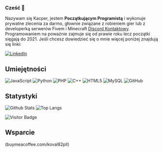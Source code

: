 ### Cześć 👋

Nazywam się Kacper, jestem **Początkującym Programistą** i wykonuje prywatne zlecenia za darmo, głownie związane z robieniem gier lub z developerką serwerów Fivem i Minecraft [Discord Kontaktowy](https://discord.com/users/819502015662653461). Programowaniem na poważnie zajmuje się od prawie roku lecz początki sięgają do 2021. Jeśli chcesz dowiedzieć się o mnie więcej poniżej znajdują się linki:

[![LinkedIn](https://img.shields.io/badge/linkedin-%230077B5.svg?style=for-the-badge&logo=linkedin&logoColor=white)](https://www.linkedin.com/in/koval-2-733096346/)

## Umiejętności

![JavaScript](https://img.shields.io/badge/-JavaScript-black?style=flat-square&logo=javascript)
![Python](https://img.shields.io/badge/-Python-black?style=flat-square&logo=Python)
![PHP](https://img.shields.io/badge/-Php-black?style=flat-square&logo=Php)
![C++](https://img.shields.io/badge/-C++-00599C?style=flat-square&logo=c)
![HTML5](https://img.shields.io/badge/-HTML5-E34F26?style=flat-square&logo=html5&logoColor=white)
![MySQL](https://img.shields.io/badge/-MySQL-black?style=flat-square&logo=mysql)
![GitHub](https://img.shields.io/badge/-GitHub-181717?style=flat-square&logo=github)

## Statystyki

![Github Stats](https://github-readme-stats.vercel.app/api?username=10Koval10&count_private=true&show_icons=true&include_all_commits=true&theme=prussian&layout=compact)
![Top Langs](https://github-readme-stats.vercel.app/api/top-langs/?username=10Koval10&hide=TeX&layout=compact&theme=prussian)

![Visitor Badge](https://visitor-badge.laobi.icu/badge?page_id=10Koval10.10Koval10)
## Wsparcie 

(buymeacoffee.com/koval82pll)



